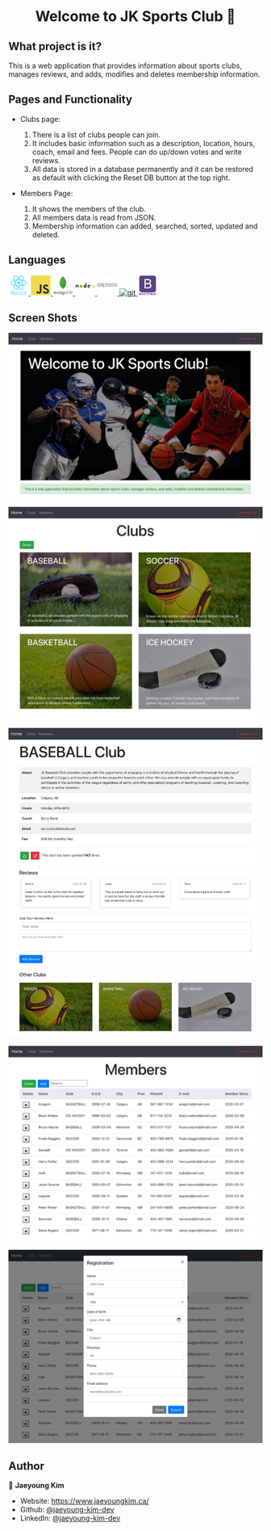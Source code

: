 <h1 align="center">Welcome to JK Sports Club 👋</h1>

## What project is it?

This is a web application that provides information about sports clubs, manages reviews, and adds, modifies and deletes membership information.

## Pages and Functionality

- Clubs page:

  1. There is a list of clubs people can join.
  2. It includes basic information such as a description, location, hours, coach, email and fees. People can do up/down votes and write reviews.
  3. All data is stored in a database permanently and it can be restored as default with clicking the Reset DB button at the top right.

- Members Page:
  1. It shows the members of the club.
  2. All members data is read from JSON.
  3. Membership information can added, searched, sorted, updated and deleted.

## Languages

<p align="left"> <a href="https://reactjs.org/" target="_blank"> <img src="https://raw.githubusercontent.com/devicons/devicon/master/icons/react/react-original-wordmark.svg" alt="react" width="40" height="40"/> </a>   <a href="https://developer.mozilla.org/en-US/docs/Web/JavaScript" target="_blank"> <img src="https://raw.githubusercontent.com/devicons/devicon/master/icons/javascript/javascript-original.svg" alt="javascript" width="40" height="40"/> </a> <a href="https://www.mongodb.com/" target="_blank"> <img src="https://raw.githubusercontent.com/devicons/devicon/master/icons/mongodb/mongodb-original-wordmark.svg" alt="mongodb" width="40" height="40"/> </a> <a href="https://nodejs.org" target="_blank"> <img src="https://raw.githubusercontent.com/devicons/devicon/master/icons/nodejs/nodejs-original-wordmark.svg" alt="nodejs" width="40" height="40"/> </a> <a href="https://expressjs.com" target="_blank"> <img src="https://raw.githubusercontent.com/devicons/devicon/master/icons/express/express-original-wordmark.svg" alt="express" width="40" height="40"/> </a> <a href="https://git-scm.com/" target="_blank"> <img src="https://www.vectorlogo.zone/logos/git-scm/git-scm-icon.svg" alt="git" width="40" height="40"/> </a><a href="https://getbootstrap.com" target="_blank"> <img src="https://raw.githubusercontent.com/devicons/devicon/master/icons/bootstrap/bootstrap-plain-wordmark.svg" alt="bootstrap" width="40" height="40"/> </a> </p>

## Screen Shots

![erd](https://github.com/Jaeyoung-Kim-Dev/JKSportsClub/blob/master/screenshots/screenshot1.jpg?raw=true)

![erd](https://github.com/Jaeyoung-Kim-Dev/JKSportsClub/blob/master/screenshots/screenshot2.jpg?raw=true)

![erd](https://github.com/Jaeyoung-Kim-Dev/JKSportsClub/blob/master/screenshots/screenshot3.jpg?raw=true)

![erd](https://github.com/Jaeyoung-Kim-Dev/JKSportsClub/blob/master/screenshots/screenshot4.jpg?raw=true)

![erd](https://github.com/Jaeyoung-Kim-Dev/JKSportsClub/blob/master/screenshots/screenshot5.jpg?raw=true)

## Author

👤 **Jaeyoung Kim**

- Website: https://www.jaeyoungkim.ca/
- Github: [@jaeyoung-kim-dev](https://github.com/jaeyoung-kim-dev)
- LinkedIn: [@jaeyoung-kim-dev](https://www.linkedin.com/in/jaeyoung-kim-dev/)
